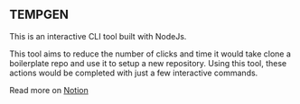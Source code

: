 ## TEMPGEN
This is an interactive CLI tool built with NodeJs. 

This tool aims to reduce the number of clicks and time it would take clone a boilerplate repo and use it to setup a new repository. Using this tool, these actions would be completed with just a few interactive commands.

Read more on [Notion](https://www.notion.so/paystack/Github-CLI-tool-32e404ace79141fb93a91b91491bb9d0)